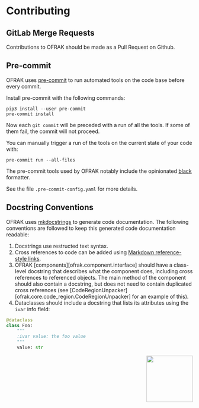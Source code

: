 # Contributing

## GitLab Merge Requests
Contributions to OFRAK should be made as a Pull Request on Github.

## Pre-commit
OFRAK uses [pre-commit](https://pre-commit.com/) to run automated tools on the code base before every commit.

Install pre-commit with the following commands:
```shell
pip3 install --user pre-commit
pre-commit install
```

Now each `git commit` will be preceded with a run of all the tools. If some of them fail, the commit will not proceed.

You can manually trigger a run of the tools on the current state of your code with:
```shell
pre-commit run --all-files
```

The pre-commit tools used by OFRAK notably include the opinionated [black](https://github.com/psf/black) formatter.

See the file `.pre-commit-config.yaml` for more details.

## Docstring Conventions
OFRAK uses [mkdocstrings](https://github.com/mkdocstrings/mkdocstrings) to generate code documentation. The following conventions are followed to keep this generated code documentation readable:

1. Docstrings use restructed text syntax.
2. Cross references to code can be added using [Markdown reference-style links](https://mkdocstrings.github.io/usage/#cross-references).
3. OFRAK [components][ofrak.component.interface] should have a class-level docstring that describes what the component does, including cross references to referenced objects. The main method of the component should also contain a docstring, but does not need to contain duplicated cross references (see [CodeRegionUnpacker][ofrak.core.code_region.CodeRegionUnpacker] for an example of this).
4. Dataclasses should include a docstring that lists its attributes using the `ivar` info field:
```python
@dataclass
class Foo:
    """
    :ivar value: the foo value
    """
    value: str
```

<div align="right">
<img src="../assets/square_05.png" width="125" height="125">
</div>
